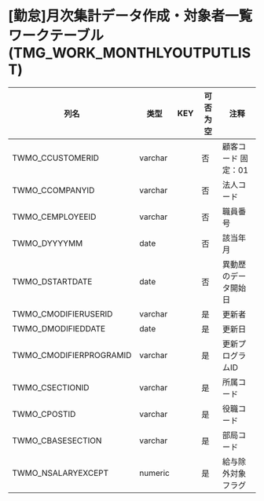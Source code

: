# [勤怠]月次集計データ作成・対象者一覧ワークテーブル(TMG_WORK_MONTHLYOUTPUTLIST)
| 列名   | 类型   | KEY  | 可否为空 | 注释   |
| ---- | ---- | ---- | ---- | ---- |
|TWMO_CCUSTOMERID|varchar||否|顧客コード                    固定：01|
|TWMO_CCOMPANYID|varchar||否|法人コード|
|TWMO_CEMPLOYEEID|varchar||否|職員番号|
|TWMO_DYYYYMM|date||否|該当年月|
|TWMO_DSTARTDATE|date||否|異動歴のデータ開始日|
|TWMO_CMODIFIERUSERID|varchar||是|更新者|
|TWMO_DMODIFIEDDATE|date||是|更新日|
|TWMO_CMODIFIERPROGRAMID|varchar||是|更新プログラムID|
|TWMO_CSECTIONID|varchar||是|所属コード|
|TWMO_CPOSTID|varchar||是|役職コード|
|TWMO_CBASESECTION|varchar||是|部局コード|
|TWMO_NSALARYEXCEPT|numeric||是|給与除外対象フラグ|
